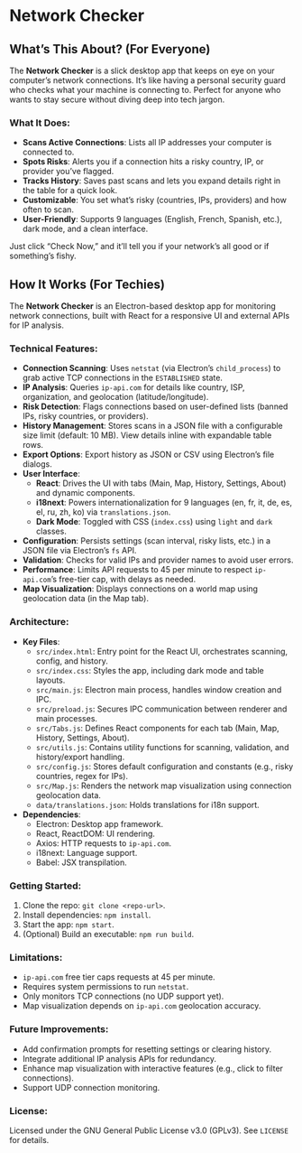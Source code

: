 # Network Checker

## What’s This About? (For Everyone)

The **Network Checker** is a slick desktop app that keeps on eye on your computer’s network connections. It’s like having a personal security guard who checks what your machine is connecting to. Perfect for anyone who wants to stay secure without diving deep into tech jargon.

### What It Does:
- **Scans Active Connections**: Lists all IP addresses your computer is connected to.
- **Spots Risks**: Alerts you if a connection hits a risky country, IP, or provider you’ve flagged.
- **Tracks History**: Saves past scans and lets you expand details right in the table for a quick look.
- **Customizable**: You set what’s risky (countries, IPs, providers) and how often to scan.
- **User-Friendly**: Supports 9 languages (English, French, Spanish, etc.), dark mode, and a clean interface.

Just click “Check Now,” and it’ll tell you if your network’s all good or if something’s fishy.

## How It Works (For Techies)

The **Network Checker** is an Electron-based desktop app for monitoring network connections, built with React for a responsive UI and external APIs for IP analysis.

### Technical Features:
- **Connection Scanning**: Uses `netstat` (via Electron’s `child_process`) to grab active TCP connections in the `ESTABLISHED` state.
- **IP Analysis**: Queries `ip-api.com` for details like country, ISP, organization, and geolocation (latitude/longitude).
- **Risk Detection**: Flags connections based on user-defined lists (banned IPs, risky countries, or providers).
- **History Management**: Stores scans in a JSON file with a configurable size limit (default: 10 MB). View details inline with expandable table rows.
- **Export Options**: Export history as JSON or CSV using Electron’s file dialogs.
- **User Interface**:
  - **React**: Drives the UI with tabs (Main, Map, History, Settings, About) and dynamic components.
  - **i18next**: Powers internationalization for 9 languages (en, fr, it, de, es, el, ru, zh, ko) via `translations.json`.
  - **Dark Mode**: Toggled with CSS (`index.css`) using `light` and `dark` classes.
- **Configuration**: Persists settings (scan interval, risky lists, etc.) in a JSON file via Electron’s `fs` API.
- **Validation**: Checks for valid IPs and provider names to avoid user errors.
- **Performance**: Limits API requests to 45 per minute to respect `ip-api.com`’s free-tier cap, with delays as needed.
- **Map Visualization**: Displays connections on a world map using geolocation data (in the Map tab).

### Architecture:
- **Key Files**:
  - `src/index.html`: Entry point for the React UI, orchestrates scanning, config, and history.
  - `src/index.css`: Styles the app, including dark mode and table layouts.
  - `src/main.js`: Electron main process, handles window creation and IPC.
  - `src/preload.js`: Secures IPC communication between renderer and main processes.
  - `src/Tabs.js`: Defines React components for each tab (Main, Map, History, Settings, About).
  - `src/utils.js`: Contains utility functions for scanning, validation, and history/export handling.
  - `src/config.js`: Stores default configuration and constants (e.g., risky countries, regex for IPs).
  - `src/Map.js`: Renders the network map visualization using connection geolocation data.
  - `data/translations.json`: Holds translations for i18n support.
- **Dependencies**:
  - Electron: Desktop app framework.
  - React, ReactDOM: UI rendering.
  - Axios: HTTP requests to `ip-api.com`.
  - i18next: Language support.
  - Babel: JSX transpilation.

### Getting Started:
1. Clone the repo: `git clone <repo-url>`.
2. Install dependencies: `npm install`.
3. Start the app: `npm start`.
4. (Optional) Build an executable: `npm run build`.

### Limitations:
- `ip-api.com` free tier caps requests at 45 per minute.
- Requires system permissions to run `netstat`.
- Only monitors TCP connections (no UDP support yet).
- Map visualization depends on `ip-api.com` geolocation accuracy.

### Future Improvements:
- Add confirmation prompts for resetting settings or clearing history.
- Integrate additional IP analysis APIs for redundancy.
- Enhance map visualization with interactive features (e.g., click to filter connections).
- Support UDP connection monitoring.

### License:
Licensed under the GNU General Public License v3.0 (GPLv3). See `LICENSE` for details.
